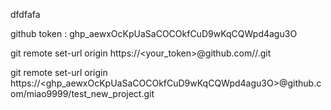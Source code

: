 dfdfafa 

github token : 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



git remote set-url origin https://<your_token>@github.com/<USERNAME>/<REPO>.git



git remote set-url origin https://<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>@github.com/miao9999/test_new_project.git

